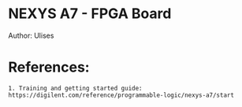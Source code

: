 # NEXYS A7 - FPGA Board 
Author: Ulises

# References:
	1. Training and getting started guide: https://digilent.com/reference/programmable-logic/nexys-a7/start
